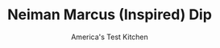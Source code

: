 ---
layout: ../../layouts/MarkdownPostLayout.astro
title: Neiman Marcus (Inspired) Dip
author: America's Test Kitchen
pubDate: 2023-03-15
description: "Our inspiration for this dip was the beloved classic created at the Zodiac Restaurant at the Neiman Marcus flagship store in Dallas in 1953."
image_url: https://res.cloudinary.com/hksqkdlah/image/upload/ar_1:1,c_fill,dpr_2.0,f_auto,fl_lossy.progressive.strip_profile,g_faces:auto,q_auto:low,w_344/34447_sfs-neiman-marcus-dip-9
tags: ["Side Dishes","Cheese","Pork","Sauces"]
calories: 3806
protein: 6
carbohydrates: 1
fats: 
fiber: 
ingredients: ["8 slices, bacon, cut into 1/2-inch pieces","8 ounces, extra-sharp cheddar cheese, shredded (2 cups)","1 cup, mayonnaise","1/2 cup, slivered almonds, toasted","4 , scallions, sliced thin","2 teaspoons, hot sauce"]
serves: 14
time: "20 minutes, plus 2 hours chilling"
instructions: ["Cook bacon in 12-inch nonstick skillet over medium heat until crispy, 5 to 7 minutes. Using slotted spoon, transfer bacon to paper towel–lined plate; let cool for 5 minutes.","Stir cheddar, mayonnaise, almonds, scallions, hot sauce, and bacon in bowl until thoroughly combined. Cover and refrigerate for at least 2 hours or up to 2 days. Serve."]
nutrition: ["80 mg Potassium","119 mg Phosphorus","121 mg Calcium","17 mg Magnesium","326 mg Sodium","26 g Fat","8 g Monounsaturated","9 g Polyunsaturated","33 mg Cholesterol","7 g Saturated","7 µg Folate (food)","4 µg Vitamin K","16 g Water","1 g Carbs","7 µg Folate equivalent (total)","6 g Protein","1 mg Vitamin E","45 µg Vitamin A","271 kcal Energy","3806 calories"]
notes: "The dip needs to sit for at least 2 hours to allow the flavors to meld. It gets better the longer it sits. We recommend using Frank’s RedHot Original Cayenne Pepper Sauce in this recipe. Serve with Ritz crackers, Fritos corn chips, or apple slices."
---
